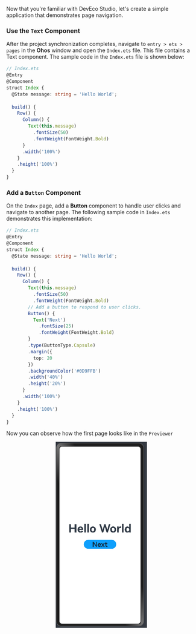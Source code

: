 ​Now that you're familiar with DevEco Studio, let's create a simple application that demonstrates page navigation.
### Use the `Text` Component
​After the project synchronization completes, navigate to `entry > ets > pages` in the **Ohos** window and open the `Index.ets` file. This file contains a Text component. The sample code in the `Index.ets` file is shown below:​
```typescript
// Index.ets
@Entry
@Component
struct Index {
  @State message: string = 'Hello World';

  build() {
    Row() {
      Column() {
        Text(this.message)
          .fontSize(50)
          .fontWeight(FontWeight.Bold)
      }
      .width('100%')
    }
    .height('100%')
  }
}
```
### Add a `Button` Component
On the `Index` page, add a **Button** component to handle user clicks and navigate to another page. The following sample code in `Index.ets` demonstrates this implementation:

```typescript
// Index.ets
@Entry
@Component
struct Index {
  @State message: string = 'Hello World';

  build() {
    Row() {
      Column() {
        Text(this.message)
          .fontSize(50)
          .fontWeight(FontWeight.Bold)
        // Add a button to respond to user clicks.
        Button() {
          Text('Next')
            .fontSize(25)
            .fontWeight(FontWeight.Bold)
        }
        .type(ButtonType.Capsule)
        .margin({
          top: 20
        })
        .backgroundColor('#0D9FFB')
        .width('40%')
        .height('20%')
      }
      .width('100%')
    }
    .height('100%')
  }
}
```
Now you can observe how the first page looks like in the `Previewer`
<div style="text-align:center">
    <img src='../images/image21.png'>
</div> 